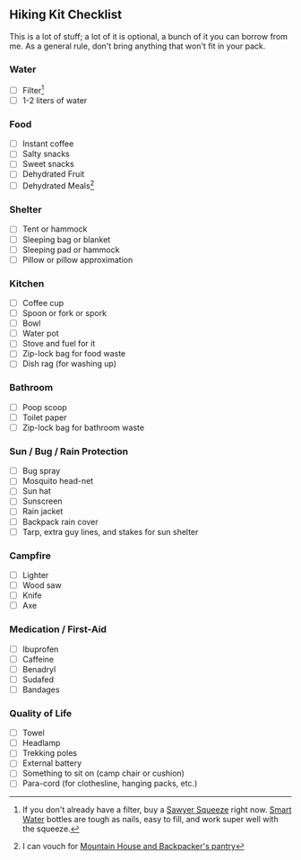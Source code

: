 ## Hiking Kit Checklist

This is a lot of stuff; a lot of it is optional, a bunch of it you can borrow from me. As a general rule, don't bring anything that won't fit in your pack.

### Water

- [ ] Filter[^1]
- [ ] 1-2 liters of water

[^1]: If you don't already have a filter, buy a [Sawyer Squeeze](https://www.amazon.com/Sawyer-Products-SP131-PointOne-Squeeze/dp/B00B1OSU4W/ref=sr_1_3?crid=35AOY9S2NGCNG&dchild=1&keywords=sawyer%2Bsqueeze&qid=1596637182&sprefix=sawyer%2Bsqe%2Caps%2C300&sr=8-3&th=1) right now. [Smart Water](https://images-na.ssl-images-amazon.com/images/I/311Rq172AML.jpg) bottles are tough as nails, easy to fill, and work super well with the squeeze.

### Food

- [ ] Instant coffee
- [ ] Salty snacks
- [ ] Sweet snacks
- [ ] Dehydrated Fruit
- [ ] Dehydrated Meals[^2]

[^2]: I can vouch for [Mountain House and Backpacker's pantry](https://www.rei.com/c/backpacking-dinners?ir=category%3Abackpacking-food&r=category%3Afood|backpacking-food)

### Shelter

- [ ] Tent or hammock
- [ ] Sleeping bag or blanket
- [ ] Sleeping pad or hammock
- [ ] Pillow or pillow approximation

### Kitchen

- [ ] Coffee cup
- [ ] Spoon or fork or spork
- [ ] Bowl
- [ ] Water pot
- [ ] Stove and fuel for it
- [ ] Zip-lock bag for food waste
- [ ] Dish rag (for washing up)

### Bathroom

- [ ] Poop scoop
- [ ] Toilet paper
- [ ] Zip-lock bag for bathroom waste

### Sun / Bug / Rain Protection

- [ ] Bug spray
- [ ] Mosquito head-net
- [ ] Sun hat
- [ ] Sunscreen
- [ ] Rain jacket
- [ ] Backpack rain cover
- [ ] Tarp, extra guy lines, and stakes for sun shelter

### Campfire

- [ ] Lighter
- [ ] Wood saw
- [ ] Knife
- [ ] Axe

### Medication / First-Aid

- [ ] Ibuprofen
- [ ] Caffeine
- [ ] Benadryl
- [ ] Sudafed
- [ ] Bandages

### Quality of Life

- [ ] Towel
- [ ] Headlamp
- [ ] Trekking poles
- [ ] External battery
- [ ] Something to sit on (camp chair or cushion)
- [ ] Para-cord (for clothesline, hanging packs, etc.)
